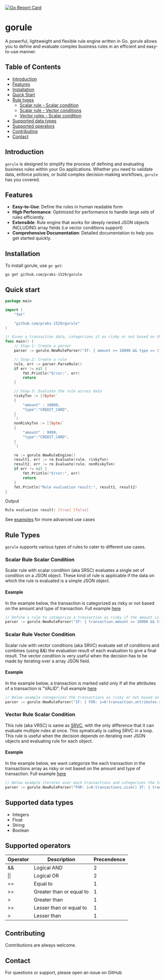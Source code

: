 [![Go Report Card](https://github.com/praks-1529/gorule/actions/workflows/go.yml/badge.svg)](https://github.com/praks-1529/gorule/actions/workflows/go.yml)

# gorule

A powerful, lightweight and flexible rule engine written in Go. gorule allows you to define and evaluate complex business rules in an efficient and easy-to-use manner.

## Table of Contents

- [Introduction](#introduction)
- [Features](#features)
- [Installation](#installation)
- [Quick Start](#quick-start)
- [Rule types](#rule-types)
  - [Scalar rule - Scalar condition](#scalar-rule-scalar-condition)
  - [Scalar rule - Vector conditions](#scalar-rule-vector-condition)
  - [Vector rules - Scalar condition](#vector-rule-vector-condition)
- [Supported data types](#supported-data-types)
- [Supported operators](#supported-operators)
- [Contributing](#contributing)
- [Contact](#contact)

## Introduction

`gorule` is designed to simplify the process of defining and evaluating business rules within your Go applications. Whether you need to validate data, enforce policies, or build complex decision-making workflows, `gorule` has you covered.

## Features

- **Easy-to-Use**: Define the rules in human readable form
- **High Performance**: Optimized for performance to handle large sets of rules efficiently. 
- **Extensible**: Rule engine that works for deeply nested JSON objects INCLUDING array fields (i.e vector conditions support)
- **Comprehensive Documentation**: Detailed documentation to help you get started quickly.

## Installation

To install gorule, use `go get`:

```
go get github.com/praks-1529/gorule
```

## Quick start

```go
package main

import (
	"fmt"

	"github.com/praks-1529/gorule"
)

// Given a transaction data, categorizes it as risky or not based on the amount and type of transaction
func main() {
	// Step-1: Create a parser
	parser := gorule.NewRuleParser("IF: { amount >= 10000 && type == \"CREDIT_CARD\" }")

	// Step-2: Create a rule
	rule, err := parser.ParseRule()
	if err != nil {
		fmt.Println("Error:", err)
		return
	}

	// Step-3: Evaluate the rule across data
	riskyTxn := []byte(`
	{
        "amount" : 10000,
		"type":"CREDIT_CARD",
	}
	`)
	nonRiskyTxn := []byte(`
	{
        "amount" : 9999,
		"type":"CREDIT_CARD",
	}
	`)

	re := gorule.NewRuleEngine()
	result1, err := re.Evaluate(rule, riskyTxn)
	result2, err := re.Evaluate(rule, nonRiskyTxn)
	if err != nil {
		fmt.Println("Error:", err)
		return
	}
	fmt.Println("Rule evaluation result:", result1, result2)
}
```
Output

```sh
Rule evaluation result: [true] [false]
```

See [examples](https://github.com/praks-1529/gorule/tree/main/examples) for more advanced use cases

## Rule Types

`gorule` supports various types of rules to cater to different use cases. 

### Scalar Rule Scalar Condition
Scalar rule with scalar condition (aka SRSC) evaluates a single set of condition on a JSON object. These kind of rule is applicable if the data on which the rule is evaluated is a simple JSON object.


#### Example
In the example below, the transaction is categorized as risky or not based on the amount and type of transaction. Full example [here](https://github.com/praks-1529/gorule/blob/main/examples/scalar_rule_scalar_condition_test.go#L11)

```go
// Define a rule to categorize a transaction as risky if the amount is greater than or equal to 10000 and the type is "CREDIT_CARD"
parser := gorule.NewRuleParser("IF: { transaction.amount >= 10000 && transaction.type == \"CREDIT_CARD\" }")
```

### Scalar Rule Vector Condition
Scalar rule with vector conditions (aka SRVC) evaluate set of conditions and combines (using &&) the evaluation result of each evaluation to give a final result. The vector condition is very useful when the decision has to be made by iterating over a array JSON field. 

#### Example

In the example below, a transaction is marked valid only if all the attributes of a transaction is "VALID". Full example [here](https://github.com/praks-1529/gorule/blob/main/examples/scalar_rule_vector_condition_test.go#L12)


```go
// Below example categorizes the transactions as risky or not based on multiple attributes of the transaction
parser := gorule.NewRuleParser("IF: { FOR: i=0:transaction.attributes.size() { transaction.attributes[i].type == \"VALID\" } }")

```

### Vector Rule Scalar Condition
This rule (aka VRSC) is same as [SRVC](#scalar-rule-vector-condition), with the only difference that it can evaluate multiple rules at once. This symatically is calling SRVC in a loop. This rule is useful when the decision depends on iterating over JSON objects and evaluating rule for each object.

#### Example

In the example below, we want categorize the each transaction in the transactions array as risky or not based on the amount and type of transaction. Full example [here](https://github.com/praks-1529/gorule/blob/main/examples/vector_rule_scalar_condition_test.go#L12)

```go
// Below example iterates over each transactions and categorizes the transactions as risky or not based on the amount and type of transaction
parser := gorule.NewRuleParser("FOR: i=0:transactions.size() IF: { transactions[i].amount > 10000 && transactions[i].type == \"CREDIT_CARD\" }")
```

## Supported data types
- Integers
- Float
- String
- Boolean

## Supported operators
| Operator | Description | Precendence |
| -------- | ------- | -------| 
| && | Logical AND | 2 |
| \|\| | Logical OR | 2 |
| == | Equal to | 1 |
| >= | Greater than or equal to | 1 |
| > | Greater than | 1 |
| >= | Lesser than or equal to | 1 |
| > | Lesser than | 1 |

## Contributing
Contributions are always welcome.

## Contact
For questions or support, please open an issue on GitHub
